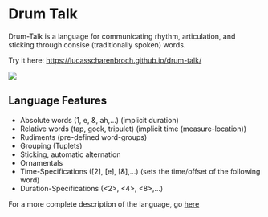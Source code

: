 # Drum Talk
Drum-Talk is a language for communicating rhythm, articulation, and sticking through consise (traditionally spoken) words.

Try it here: https://lucasscharenbroch.github.io/drum-talk/

<image src="screenshot.png">

## Language Features
- Absolute words (1, e, &, ah,...) (implicit duration)
- Relative words (tap, gock, tripulet) (implicit time (measure-location))
- Rudiments (pre-defined word-groups)
- Grouping (Tuplets)
- Sticking, automatic alternation
- Ornamentals
- Time-Specifications ([2], [e], [&],...) (sets the time/offset of the following word)
- Duration-Specifications (<2>, <4>, <8>,...)

For a more complete description of the language, go [here](https://lucasscharenbroch.github.io/drum-talk/#language)
